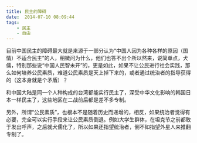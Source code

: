 ```yaml
---
title: 民主的障碍
date:  2014-07-10 08:09:44
tags:
    - 民主
    - 自由
---
```


目前中国民主的障碍最大就是来源于一部分认为“中国人因为各种各样的原因（国情）不适合民主”的人，稍微问为什么，他们也答不出个所以然来，说简单点，犬儒，特别那些说“中国人民智未开”的，更是如此，如果不让公民进行社会实践，那么如何培养公民素质，难道公民素质是天上掉下来的，或者通过统治者的指导获得的（这本身就是个矛盾）？

和中国大陆是同一个人种构成的台湾都能实行民主了，深受中华文化影响的韩国日本一样民主了，这些地区在二战前后都是差不多专制。

另外，所谓“公民素质”，也根本不是随着历史而递增的，相反，如果统治者觉得有必要，完全可以实行手段来让公民素质倒退。例如大学生群体，在坦克节之前都敢于发出呼声，之后就犬儒化了，所以如果还指望统治者，倒不如指望外星人来推翻专制了。

